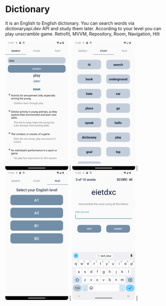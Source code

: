 # Dictionary
It is an English to English dictionary. You can search words via dictionaryapi.dev API and study them later. According to your level you can play unscramble game.
Retrofit, MVVM, Repository, Room, Navigation, Hilt


<img src="screenshots/dictionary1.png" width= "200" /> |
<img src="screenshots/dictionary2.png" width= "200" /> |
<img src="screenshots/dictionary3.png" width= "200" /> |
<img src="screenshots/dictionary4.png" width= "200" /> |




